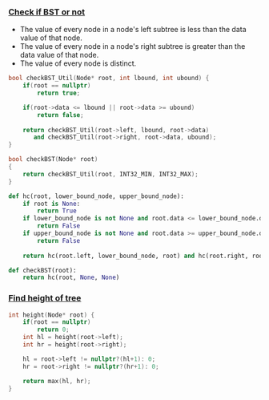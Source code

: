 ### [Check if BST or not](https://www.hackerrank.com/challenges/ctci-is-binary-search-tree/problem)

- The  value of every node in a node's left subtree is less than the data value of that node.   
- The  value of every node in a node's right subtree is greater than the data value of that node.   
- The  value of every node is distinct.  

```cpp
bool checkBST_Util(Node* root, int lbound, int ubound) {
    if(root == nullptr)
        return true;

    if(root->data <= lbound || root->data >= ubound)
        return false;
    
    return checkBST_Util(root->left, lbound, root->data) 
       and checkBST_Util(root->right, root->data, ubound);
}

bool checkBST(Node* root)
{
    return checkBST_Util(root, INT32_MIN, INT32_MAX);
}
```

```python
def hc(root, lower_bound_node, upper_bound_node):
    if root is None:
        return True
    if lower_bound_node is not None and root.data <= lower_bound_node.data:
        return False
    if upper_bound_node is not None and root.data >= upper_bound_node.data:
        return False
    
    return hc(root.left, lower_bound_node, root) and hc(root.right, root, upper_bound_node)

def checkBST(root):
    return hc(root, None, None)
```

### [Find height of tree](https://www.hackerrank.com/challenges/tree-height-of-a-binary-tree/problem)

```cpp
int height(Node* root) {
    if(root == nullptr)
        return 0;
    int hl = height(root->left);
    int hr = height(root->right);

    hl = root->left != nullptr?(hl+1): 0;
    hr = root->right != nullptr?(hr+1): 0;

    return max(hl, hr);
}
```


